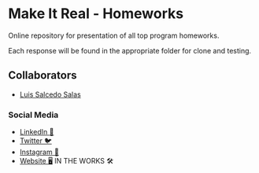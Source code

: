 # Make It Real - Homeworks
Online repository for presentation of all top program homeworks.

Each response will be found in the appropriate folder for clone and testing.


## Collaborators
- [Luis Salcedo Salas](https://github.com/Luis-S-S)

### Social Media
- [LinkedIn 👔](https://www.linkedin.com/in/luis-salcedo-salas/)
- [Twitter 🐦](https://twitter.com/Luis_Salcedo)
- [Instagram 📸](https://www.instagram.com/s_luis_s/?hl=es-la)
- [Website 🖥️](https://www.google.com/) IN THE WORKS 🛠️
